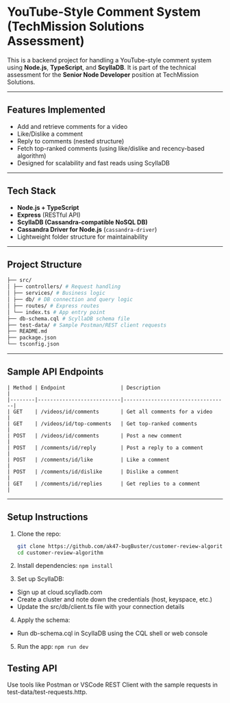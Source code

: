 # YouTube-Style Comment System (TechMission Solutions Assessment)

This is a backend project for handling a YouTube-style comment system using **Node.js**, **TypeScript**, and **ScyllaDB**. It is part of the technical assessment for the **Senior Node Developer** position at TechMission Solutions.

---

## Features Implemented

- Add and retrieve comments for a video
- Like/Dislike a comment
- Reply to comments (nested structure)
- Fetch top-ranked comments (using like/dislike and recency-based algorithm)
- Designed for scalability and fast reads using ScyllaDB

---

## Tech Stack

- **Node.js + TypeScript**
- **Express** (RESTful API)
- **ScyllaDB (Cassandra-compatible NoSQL DB)**
- **Cassandra Driver for Node.js** (`cassandra-driver`)
- Lightweight folder structure for maintainability

---

## Project Structure
```bash
├── src/
│ ├── controllers/ # Request handling
│ ├── services/ # Business logic
│ ├── db/ # DB connection and query logic
│ ├── routes/ # Express routes
│ └── index.ts # App entry point
├── db-schema.cql # ScyllaDB schema file
├── test-data/ # Sample Postman/REST client requests
├── README.md
├── package.json
└── tsconfig.json
```

---

## Sample API Endpoints
```
| Method | Endpoint                  | Description                      |
|--------|---------------------------|----------------------------------|
| GET    | /videos/id/comments       | Get all comments for a video     |
| GET    | /videos/id/top-comments   | Get top-ranked comments          |
| POST   | /videos/id/comments       | Post a new comment               |
| POST   | /comments/id/reply        | Post a reply to a comment        |
| POST   | /comments/id/like         | Like a comment                   |
| POST   | /comments/id/dislike      | Dislike a comment                |
| GET    | /comments/id/replies      | Get replies to a comment         |
```
---

## Setup Instructions

1. Clone the repo:
   ```bash
   git clone https://github.com/ak47-bugBuster/customer-review-algorithm.git
   cd customer-review-algorithm
   ```
2. Install dependencies:
   `npm install`

3. Set up ScyllaDB:
 - Sign up at cloud.scylladb.com
 - Create a cluster and note down the credentials (host, keyspace, etc.)
 - Update the src/db/client.ts file with your connection details

4. Apply the schema:
 - Run db-schema.cql in ScyllaDB using the CQL shell or web console

5. Run the app:
   `npm run dev`

## Testing API
Use tools like Postman or VSCode REST Client with the sample requests in test-data/test-requests.http.


